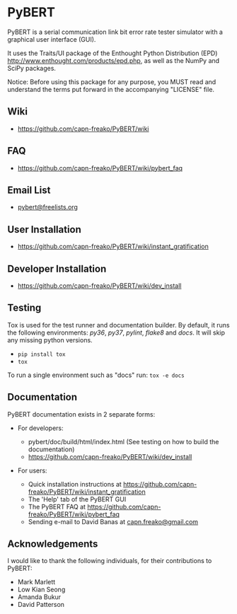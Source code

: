 # PyBERT

PyBERT is a serial communication link bit error rate tester simulator with a graphical user interface (GUI).

It uses the Traits/UI package of the Enthought Python Distribution (EPD) <http://www.enthought.com/products/epd.php>,
as well as the NumPy and SciPy packages.

Notice: Before using this package for any purpose, you MUST read and understand the terms put forward in the accompanying "LICENSE" file.

## Wiki

- https://github.com/capn-freako/PyBERT/wiki

## FAQ

- https://github.com/capn-freako/PyBERT/wiki/pybert_faq

## Email List

- <pybert@freelists.org>

## User Installation

- <https://github.com/capn-freako/PyBERT/wiki/instant_gratification>

## Developer Installation

- <https://github.com/capn-freako/PyBERT/wiki/dev_install>

## Testing

Tox is used for the test runner and documentation builder.  By default, it runs the following
environments: _py36_, _py37_, _pylint_, _flake8_ and _docs_.  It will skip any missing python versions.
* `pip install tox`
* `tox`

To run a single environment such as "docs" run: `tox -e docs`

## Documentation

PyBERT documentation exists in 2 separate forms:

- For developers: 
  
  - pybert/doc/build/html/index.html  (See testing on how to build the documentation)
  - https://github.com/capn-freako/PyBERT/wiki/dev_install
  
- For users:

  - Quick installation instructions at <https://github.com/capn-freako/PyBERT/wiki/instant_gratification>
  - The 'Help' tab of the PyBERT GUI
  - The PyBERT FAQ at <https://github.com/capn-freako/PyBERT/wiki/pybert_faq>
  - Sending e-mail to David Banas at <capn.freako@gmail.com>

## Acknowledgements

I would like to thank the following individuals, for their contributions to PyBERT:  

- Mark Marlett  
- Low Kian Seong  
- Amanda Bukur
- David Patterson
